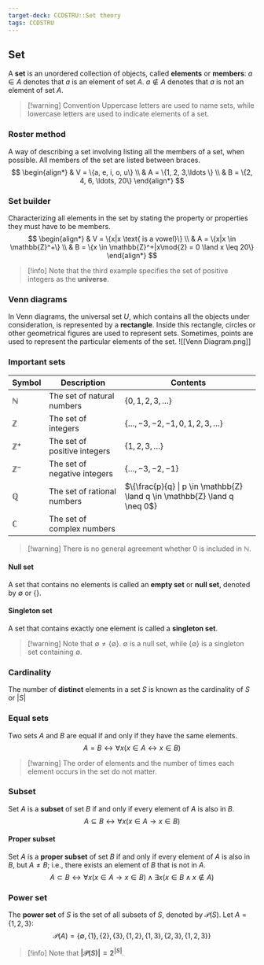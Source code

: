 ```yaml
---
target-deck: CCDSTRU::Set theory
tags: CCDSTRU
---
```


## Set

A **set** is an unordered collection of objects, called **elements** or **members**:
$a \in A$ denotes that $a$ is an element of set $A$.
$a \notin A$ denotes that $a$ is not an element of set $A$.
>[!warning] Convention
>Uppercase letters are used to name sets, while lowercase letters are used to indicate elements of a set.
<!--ID: 1707668710661-->


### Roster method

A way of describing a set involving listing all the members of a set, when possible. All members of the set are listed between braces.
$$
\begin{align*}
& V = \{a, e, i, o, u\} \\
& A = \{1, 2, 3,\ldots \} \\
& B = \{2, 4, 6, \ldots, 20\}
\end{align*}
$$
<!--ID: 1707668710668-->


### Set builder

Characterizing all elements in the set by stating the property or properties they must have to be members.
$$
\begin{align*}
& V = \{x|x \text{ is a vowel}\} \\
& A = \{x|x \in \mathbb{Z}^+\} \\
& B = \{x \in \mathbb{Z}^+|x\mod{2} = 0 \land x \leq 20\}
\end{align*}
$$
>[!info] Note that the third example specifies the set of positive integers as the **universe**.
<!--ID: 1707668710672-->



### Venn diagrams

In Venn diagrams, the universal set $U$, which contains all the objects under consideration, is represented by a **rectangle**. Inside this rectangle, circles or other geometrical figures are used to represent sets. Sometimes, points are used to represent the particular elements of the set.
![[Venn Diagram.png]]
<!--ID: 1707668710677-->


### Important sets

|Symbol|Description|Contents|
|---|---|---|
|$\mathbb{N}$|The set of natural numbers|$\{0, 1, 2, 3, \ldots\}$|
|$\mathbb{Z}$|The set of integers|$\{\dots, -3, -2, -1, 0, 1, 2, 3, \ldots\}$|
|$\mathbb{Z}^+$|The set of positive integers|$\{1, 2, 3,\ldots\}$|
|$\mathbb{Z}^-$|The set of negative integers|$\{\dots, -3, -2, -1\}$|
|$\mathbb{Q}$|The set of rational numbers|$\{\frac{p}{q} \| p \in \mathbb{Z} \land q \in \mathbb{Z} \land q \neq 0$\}
|$\mathbb{C}$|The set of complex numbers| </table>|
$$
$$
>[!warning] There is no general agreement whether 0 is included in $\mathbb{N}$.
<!--ID: 1707668710682-->


#### Null set

A set that contains no elements is called an **empty set** or **null set**, denoted by $\emptyset$ or $\{\}$.
<!--ID: 1707668710687-->


#### Singleton set

A set that contains exactly one element is called a **singleton set**.
>[!warning] Note that $\emptyset \neq \{\emptyset\}$. $\emptyset$ is a null set, while $\{\emptyset\}$ is a singleton set containing $\emptyset$.
<!--ID: 1707668710690-->


### Cardinality

The number of **distinct** elements in a set $S$ is known as the cardinality of $S$ or $|S|$
<!--ID: 1707668710694-->


### Equal sets

Two sets $A$ and $B$ are equal if and only if they have the same elements.
$$
A = B \leftrightarrow \forall x (x \in A \leftrightarrow x \in B)
$$
>[!warning] The order of elements and the number of times each element occurs in the set do not matter.
<!--ID: 1707668710699-->


### Subset

Set $A$ is a **subset** of set $B$ if and only if every element of $A$ is also in $B$.
$$
A \subseteq B \leftrightarrow \forall x(x \in A \to x \in B)
$$
<!--ID: 1707668710702-->


#### Proper subset

Set $A$ is a **proper subset** of set $B$ if and only if every element of $A$ is also in $B$, but $A \neq B$; i.e., there exists an element of $B$ that is not in $A$.
$$
A \subset B \leftrightarrow \forall x(x \in A \to x \in B) \land \exists x(x \in B \land x \notin A)
$$
<!--ID: 1707668710706-->


### Power set

The **power set** of $S$ is the set of all subsets of $S$, denoted by $\mathcal{P}(S)$.
Let $A = \{1, 2, 3\}$:
$$
\mathcal{P}(A) = \{\emptyset, \{1\}, \{2\}, \{3\}, \{1, 2\}, \{1, 3\}, \{2, 3\}, \{1, 2, 3\}\}
$$
>[!info] Note that **$|\mathcal{P}(S)| = 2^{|S|}$**.
<!--ID: 1707668710711-->
